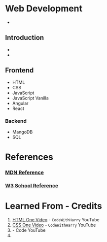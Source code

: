 # Web Development
* 

## Introduction
* 
* 
## Frontend
* HTML
* CSS
* JavaScript
* JavaScript Vanilla
* Angular
* React

### Backend
* MangoDB
* SQL


# References
### [MDN Reference](https://developer.mozilla.org/en-US/docs/Web/HTML)
### [W3 School Reference]()
### []()


# Learned From - Credits
1. [HTML One Video]() - `CodeWithHarry` YouTube
2. [CSS One Video]() - `CodeWithHarry` YouTube
3. []() - Code YouTube
4. 